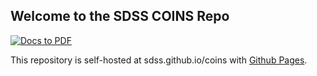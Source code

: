 ## Welcome to the SDSS COINS Repo

[![Docs to PDF](https://github.com/sdss/coins/actions/workflows/convert_to_pdf.yaml/badge.svg?branch=main)](https://github.com/sdss/coins/actions/workflows/convert_to_pdf.yaml)


This repository is self-hosted at sdss.github.io/coins with [Github Pages](https://docs.github.com/categories/github-pages-basics/).



